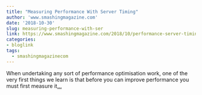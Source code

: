 ```yaml
---
title: "Measuring Performance With Server Timing"
author: 'www.smashingmagazine.com'
date: '2018-10-30'
slug: measuring-performance-with-ser
link: https://www.smashingmagazine.com/2018/10/performance-server-timing/
categories:
- bloglink
tags:
  - smashingmagazinecom
---
```


When undertaking any sort of performance optimisation work, one of the very first things we learn is that before you can improve performance you must first measure it[... <i class="fas fa-external-link-alt"></i>](https://www.smashingmagazine.com/2018/10/performance-server-timing/)

